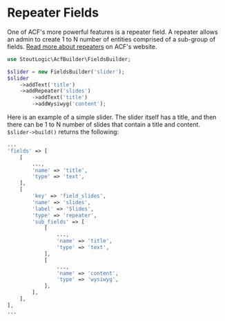 # Repeater Fields
One of ACF's more powerful features is a repeater field. A repeater allows an admin to create 1 to N number of entities comprised of a sub-group of fields. [Read more about repeaters](https://www.advancedcustomfields.com/resources/repeater/) on ACF's website.

```php
use StoutLogic\AcfBuilder\FieldsBuilder;

$slider = new FieldsBuilder('slider');
$slider
    ->addText('title')
    ->addRepeater('slides')
        ->addText('title')
        ->addWysiwyg('content');
```
Here is an example of a simple slider. The slider itself has a title, and then there can be 1 to N number of slides that contain a title and content. 
`$slider->build()` returns the following:
```php
...
'fields' => [
    [
        ...,
        'name' => 'title',
        'type' => 'text',
    ],
    [
        'key' => 'field_slides',
        'name' => 'slides',
        'label' => 'Slides',
        'type' => 'repeater',
        'sub_fields' => [
            [
                ...,
                'name' => 'title',
                'type' => 'text',
            ],
            [
                ...,
                'name' => 'content',
                'type' => 'wysiwyg',
            ],
        ],
    ],
],
...

```
